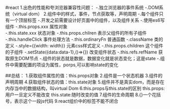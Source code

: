 #react
1.出色的性能和夸浏览器兼容性问题：
    -.独立浏览器的事件系统
    -.DOM系统（virtual dom）
2.组件中的样式，事件，节点获取等，声明周期
    -.每个组件只有一个顶层标签 
    -.开发之前需要设计好页面中的组件，以及组件关系
    -.使用es6写组件
    -.this.props.xxx            属性对象  
    -.this.state.xxx            状态对象
    -.this.props.chilren        表示父组件的所有子组件
    -.this.handleClick          事件处理方法
    -.this.ordinaryFn           普通函数
    -.className                 类的定义
    -.style={{width: width}}    元素css样式定义
    -.this.props.children       这个组件的子组件
    -.setState({data:data-1},()=>{})  改变组件状态
    -.this.refs.refName         获取原生DOM节点
    -.组件的状态就是数据，数据变化就是状态变化；这是state
    -.组件中需要配置的项设为属性，porps,可以影响state的变化

##总结：
    1.获取组件属性的值：this.props对象
    2.组件是一个状态机器
    3.组件的声明周期
    4.获取组件状态的值：this.state对象
    5.组件并不是真实dom，而是存在内存当中的数据结构，叫virtual Dom
    6.this.props与this.state的区别
      this.props:用户一旦定义不能改变
      this.state:随时改变的值
    7.组件的生命周期
    8.{}一个花括号，表示这个一段js代码
    9.react组价中的标签不能不闭合